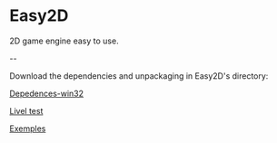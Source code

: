 Easy2D
======


 2D game engine easy to use.
 
--

Download the dependencies and unpackaging in Easy2D's directory:

 [Depedences-win32](https://dl.dropboxusercontent.com/u/26656895/Easy2D/dependences-win32.zip)
 
 [Livel test](https://dl.dropboxusercontent.com/u/26656895/Easy2D/livel.zip)

 [Exemples](https://dl.dropboxusercontent.com/u/26656895/Easy2D/exemples.zip)

